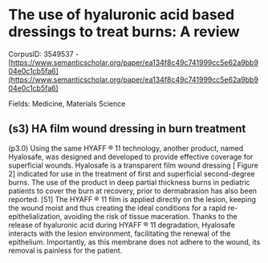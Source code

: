 # The use of hyaluronic acid based dressings to treat burns: A review

CorpusID: 3549537 - [https://www.semanticscholar.org/paper/ea134f8c49c741999cc5e62a9bb904e0c1cb5fa6](https://www.semanticscholar.org/paper/ea134f8c49c741999cc5e62a9bb904e0c1cb5fa6)

Fields: Medicine, Materials Science

## (s3) HA film wound dressing in burn treatment
(p3.0) Using the same HYAFF ® 11 technology, another product, named Hyalosafe, was designed and developed to provide effective coverage for superficial wounds. Hyalosafe is a transparent film wound dressing [ Figure 2] indicated for use in the treatment of first and superficial second-degree burns. The use of the product in deep partial thickness burns in pediatric patients to cover the burn at recovery, prior to dermabrasion has also been reported. [51]  The HYAFF ® 11 film is applied directly on the lesion, keeping the wound moist and thus creating the ideal conditions for a rapid re-epithelialization, avoiding the risk of tissue maceration. Thanks to the release of hyaluronic acid during HYAFF ® 11 degradation, Hyalosafe interacts with the lesion environment, facilitating the renewal of the epithelium. Importantly, as this membrane does not adhere to the wound, its removal is painless for the patient.
